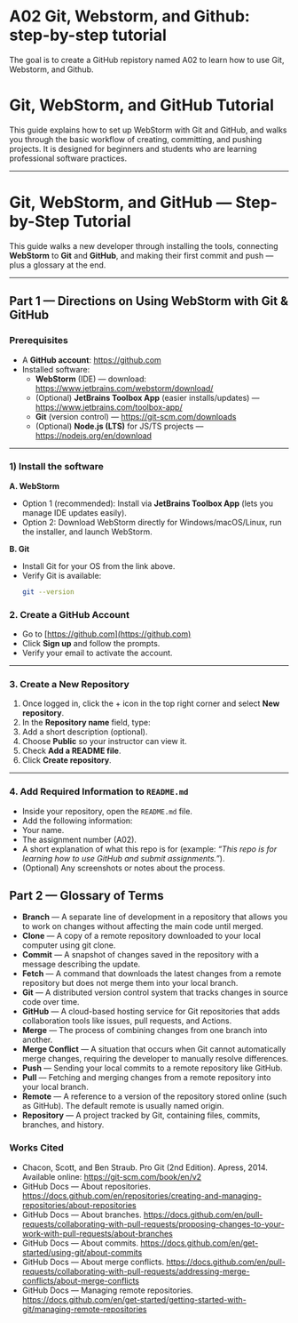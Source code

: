 # A02 Git, Webstorm, and Github: step-by-step tutorial
The goal is to create a GitHub repistory named A02 to learn how to use Git, Webstorm, and Github.

# Git, WebStorm, and GitHub Tutorial

This guide explains how to set up WebStorm with Git and GitHub, and walks you through the basic workflow of creating, committing, and pushing projects. It is designed for beginners and students who are learning professional software practices.

---

# Git, WebStorm, and GitHub — Step-by-Step Tutorial

This guide walks a new developer through installing the tools, connecting **WebStorm** to **Git** and **GitHub**, and making their first commit and push — plus a glossary at the end.

---

## Part 1 — Directions on Using WebStorm with Git & GitHub

### Prerequisites
- A **GitHub account**: https://github.com  
- Installed software:
  - **WebStorm** (IDE) — download: https://www.jetbrains.com/webstorm/download/  
  - (Optional) **JetBrains Toolbox App** (easier installs/updates) — https://www.jetbrains.com/toolbox-app/  
  - **Git** (version control) — https://git-scm.com/downloads  
  - (Optional) **Node.js (LTS)** for JS/TS projects — https://nodejs.org/en/download  

---

### 1) Install the software

**A. WebStorm**
- Option 1 (recommended): Install via **JetBrains Toolbox App** (lets you manage IDE updates easily).  
- Option 2: Download WebStorm directly for Windows/macOS/Linux, run the installer, and launch WebStorm.

**B. Git**
- Install Git for your OS from the link above.  
- Verify Git is available:
  ```bash
  git --version
  ```
### 2. Create a GitHub Account
- Go to [https://github.com](https://github.com)  
- Click **Sign up** and follow the prompts.  
- Verify your email to activate the account.  

---

### 3. Create a New Repository
1. Once logged in, click the + icon in the top right corner and select **New repository**.  
2. In the **Repository name** field, type:
3. Add a short description (optional).  
4. Choose **Public** so your instructor can view it.  
5. Check **Add a README file**.  
6. Click **Create repository**.  

---

### 4. Add Required Information to `README.md`
- Inside your repository, open the `README.md` file.  
- Add the following information:
- Your name.  
- The assignment number (A02).  
- A short explanation of what this repo is for (example: *“This repo is for learning how to use GitHub and submit assignments.”*).  
- (Optional) Any screenshots or notes about the process.

## Part 2 — Glossary of Terms
- **Branch** — A separate line of development in a repository that allows you to work on changes without affecting the main code until merged.
- **Clone** — A copy of a remote repository downloaded to your local computer using git clone.
- **Commit** — A snapshot of changes saved in the repository with a message describing the update.
- **Fetch** — A command that downloads the latest changes from a remote repository but does not merge them into your local branch.
- **Git** — A distributed version control system that tracks changes in source code over time.
- **GitHub** — A cloud-based hosting service for Git repositories that adds collaboration tools like issues, pull requests, and Actions.
- **Merge** — The process of combining changes from one branch into another.
- **Merge Conflict** — A situation that occurs when Git cannot automatically merge changes, requiring the developer to manually resolve differences.
- **Push** — Sending your local commits to a remote repository like GitHub.
- **Pull** — Fetching and merging changes from a remote repository into your local branch.
- **Remote** — A reference to a version of the repository stored online (such as GitHub). The default remote is usually named origin.
- **Repository** — A project tracked by Git, containing files, commits, branches, and history.

### Works Cited
- Chacon, Scott, and Ben Straub. Pro Git (2nd Edition). Apress, 2014. Available online: https://git-scm.com/book/en/v2
- GitHub Docs — About repositories. https://docs.github.com/en/repositories/creating-and-managing-repositories/about-repositories
- GitHub Docs — About branches. https://docs.github.com/en/pull-requests/collaborating-with-pull-requests/proposing-changes-to-your-work-with-pull-requests/about-branches
- GitHub Docs — About commits. https://docs.github.com/en/get-started/using-git/about-commits
- GitHub Docs — About merge conflicts. https://docs.github.com/en/pull-requests/collaborating-with-pull-requests/addressing-merge-conflicts/about-merge-conflicts
- GitHub Docs — Managing remote repositories. https://docs.github.com/en/get-started/getting-started-with-git/managing-remote-repositories

